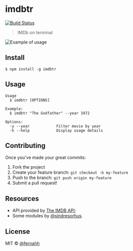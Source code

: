 # imdbtr

[![Build Status](https://api.travis-ci.org/fernahh/imdbtr.svg?branch=master)](https://travis-ci.org/fernahh/imdbtr)

> IMDb on terminal

![Example of usage](http://rawgit.com/fernahh/imdbtr/master/example.gif)

## Install

```
$ npm install -g imdbtr
```

## Usage

```
Usage
  $ imdbtr [OPTIONS]

Example:
  $ imdbtr "The Godfather" --year 1972

Options:
  -y --year            Filter movie by year
  -h --help            Display usage details
```

## Contributing

Once you've made your great commits:

1. Fork the project
2. Create your feature branch: `git checkout -b my-feature`
3. Push to the branch: `git push origin my-feature`
4. Submit a pull request!

## Resources

- API provided by [The IMDB API](http://www.theimdbapi.org/);
- Some modules by [@sindresorhus](https://github.com/sindresorhus).

## License

MIT © [@fernahh](http://fernahh.com.br)
